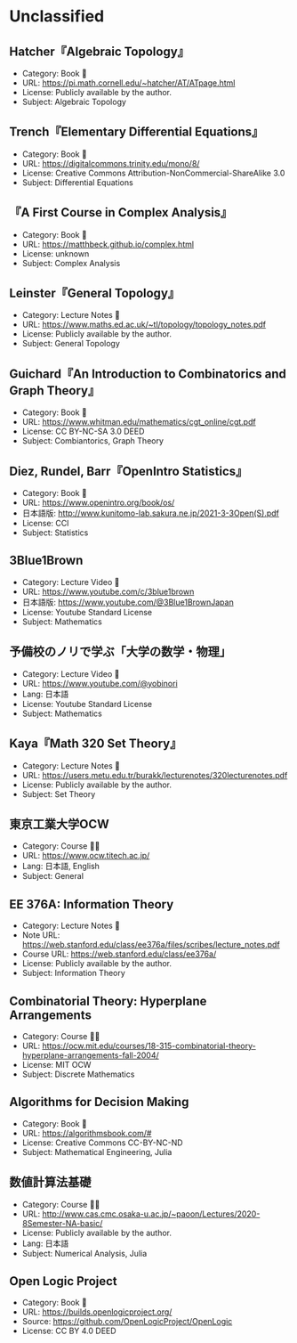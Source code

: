 # Unclassified

## Hatcher『Algebraic Topology』

* Category: Book 📖
* URL: <https://pi.math.cornell.edu/~hatcher/AT/ATpage.html>
* License: Publicly available by the author.
* Subject: Algebraic Topology

## Trench『Elementary Differential Equations』

* Category: Book 📖
* URL: <https://digitalcommons.trinity.edu/mono/8/>
* License: Creative Commons Attribution-NonCommercial-ShareAlike 3.0
* Subject: Differential Equations

## 『A First Course in Complex Analysis』

* Category: Book 📖
* URL: <https://matthbeck.github.io/complex.html>
* License: unknown
* Subject: Complex Analysis

## Leinster『General Topology』

* Category: Lecture Notes 📝
* URL: <https://www.maths.ed.ac.uk/~tl/topology/topology_notes.pdf>
* License: Publicly available by the author.
* Subject: General Topology

## Guichard『An Introduction to Combinatorics and Graph Theory』

* Category: Book 📖
* URL: <https://www.whitman.edu/mathematics/cgt_online/cgt.pdf>
* License: CC BY-NC-SA 3.0 DEED
* Subject: Combiantorics, Graph Theory

## Diez, Rundel, Barr『OpenIntro Statistics』

* Category: Book 📖
* URL: <https://www.openintro.org/book/os/>
* 日本語版: <http://www.kunitomo-lab.sakura.ne.jp/2021-3-3Open(S).pdf>
* License: CCl
* Subject: Statistics

## 3Blue1Brown

* Category: Lecture Video 🎥
* URL: <https://www.youtube.com/c/3blue1brown>
* 日本語版: <https://www.youtube.com/@3Blue1BrownJapan>
* License: Youtube Standard License
* Subject: Mathematics

## 予備校のノリで学ぶ「大学の数学・物理」

* Category: Lecture Video 🎥
* URL: <https://www.youtube.com/@yobinori>
* Lang: 日本語
* License: Youtube Standard License
* Subject: Mathematics

## Kaya『Math 320 Set Theory』

* Category: Lecture Notes 📝
* URL: <https://users.metu.edu.tr/burakk/lecturenotes/320lecturenotes.pdf>
* License: Publicly available by the author.
* Subject: Set Theory

## 東京工業大学OCW

* Category: Course 🧑‍🏫
* URL: <https://www.ocw.titech.ac.jp/>
* Lang: 日本語, English
* Subject: General

## EE 376A: Information Theory

* Category: Lecture Notes 📝
* Note URL: <https://web.stanford.edu/class/ee376a/files/scribes/lecture_notes.pdf>
* Course URL: <https://web.stanford.edu/class/ee376a/>
* License: Publicly available by the author.
* Subject: Information Theory

## Combinatorial Theory: Hyperplane Arrangements

* Category: Course 🧑‍🏫
* URL: <https://ocw.mit.edu/courses/18-315-combinatorial-theory-hyperplane-arrangements-fall-2004/>
* License: MIT OCW
* Subject: Discrete Mathematics

## Algorithms for Decision Making

* Category: Book 📖
* URL: <https://algorithmsbook.com/#>
* License: Creative Commons CC-BY-NC-ND
* Subject: Mathematical Engineering, Julia

## 数値計算法基礎

* Category: Course 🧑‍🏫
* URL: <http://www.cas.cmc.osaka-u.ac.jp/~paoon/Lectures/2020-8Semester-NA-basic/>
* License: Publicly available by the author.
* Lang: 日本語
* Subject: Numerical Analysis, Julia

## Open Logic Project

* Category: Book 📖
* URL: <https://builds.openlogicproject.org/>
* Source: <https://github.com/OpenLogicProject/OpenLogic>
* License: CC BY 4.0 DEED
